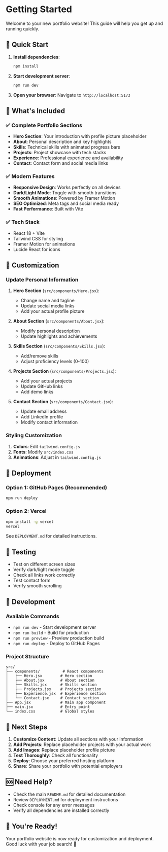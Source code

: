 # Getting Started

Welcome to your new portfolio website! This guide will help you get up and running quickly.

## 🚀 Quick Start

1. **Install dependencies**:
   ```bash
   npm install
   ```

2. **Start development server**:
   ```bash
   npm run dev
   ```

3. **Open your browser**:
   Navigate to `http://localhost:5173`

## 📝 What's Included

### ✅ Complete Portfolio Sections
- **Hero Section**: Your introduction with profile picture placeholder
- **About**: Personal description and key highlights
- **Skills**: Technical skills with animated progress bars
- **Projects**: Project showcase with tech stacks
- **Experience**: Professional experience and availability
- **Contact**: Contact form and social media links

### ✅ Modern Features
- **Responsive Design**: Works perfectly on all devices
- **Dark/Light Mode**: Toggle with smooth transitions
- **Smooth Animations**: Powered by Framer Motion
- **SEO Optimized**: Meta tags and social media ready
- **Fast Performance**: Built with Vite

### ✅ Tech Stack
- React 18 + Vite
- Tailwind CSS for styling
- Framer Motion for animations
- Lucide React for icons

## 🎨 Customization

### Update Personal Information

1. **Hero Section** (`src/components/Hero.jsx`):
   - Change name and tagline
   - Update social media links
   - Add your actual profile picture

2. **About Section** (`src/components/About.jsx`):
   - Modify personal description
   - Update highlights and achievements

3. **Skills Section** (`src/components/Skills.jsx`):
   - Add/remove skills
   - Adjust proficiency levels (0-100)

4. **Projects Section** (`src/components/Projects.jsx`):
   - Add your actual projects
   - Update GitHub links
   - Add demo links

5. **Contact Section** (`src/components/Contact.jsx`):
   - Update email address
   - Add LinkedIn profile
   - Modify contact information

### Styling Customization

1. **Colors**: Edit `tailwind.config.js`
2. **Fonts**: Modify `src/index.css`
3. **Animations**: Adjust in `tailwind.config.js`

## 🚀 Deployment

### Option 1: GitHub Pages (Recommended)
```bash
npm run deploy
```

### Option 2: Vercel
```bash
npm install -g vercel
vercel
```

See `DEPLOYMENT.md` for detailed instructions.

## 📱 Testing

- Test on different screen sizes
- Verify dark/light mode toggle
- Check all links work correctly
- Test contact form
- Verify smooth scrolling

## 🔧 Development

### Available Commands
- `npm run dev` - Start development server
- `npm run build` - Build for production
- `npm run preview` - Preview production build
- `npm run deploy` - Deploy to GitHub Pages

### Project Structure
```
src/
├── components/          # React components
│   ├── Hero.jsx        # Hero section
│   ├── About.jsx       # About section
│   ├── Skills.jsx      # Skills section
│   ├── Projects.jsx    # Projects section
│   ├── Experience.jsx  # Experience section
│   └── Contact.jsx     # Contact section
├── App.jsx             # Main app component
├── main.jsx            # Entry point
└── index.css           # Global styles
```

## 🎯 Next Steps

1. **Customize Content**: Update all sections with your information
2. **Add Projects**: Replace placeholder projects with your actual work
3. **Add Images**: Replace placeholder profile picture
4. **Test Thoroughly**: Check all functionality
5. **Deploy**: Choose your preferred hosting platform
6. **Share**: Share your portfolio with potential employers

## 🆘 Need Help?

- Check the main `README.md` for detailed documentation
- Review `DEPLOYMENT.md` for deployment instructions
- Check console for any error messages
- Verify all dependencies are installed correctly

## 🎉 You're Ready!

Your portfolio website is now ready for customization and deployment. Good luck with your job search! 🚀 
